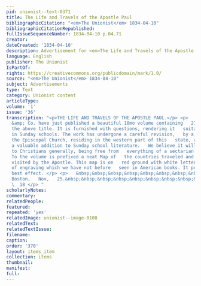 ```yaml
---
pid: unionist--text-0371
title: The Life and Travels of the Apostle Paul
bibliographicCitation: "<em>The Unionist</em> 1834-04-10"
bibliographicCitationRepublished: 
fullIssueSequenceNumber: 1834-04-10 p.04.71
creator: 
dateCreated: '1834-04-10'
description: Advertisement for <em>The Life and Travels of the Apostle Paul</em>
language: English
publisher: The Unionist
IsPartOf: 
rights: https://creativecommons.org/publicdomain/mark/1.0/
source: "<em>The Unionist</em> 1834-04-10"
subject: Advertisements
type: Text
category: Unionist content
articleType: 
volume: '1'
issue: '36'
transcription: "<p>THE LIFE AND TRAVELS OF THE APOSTLE PAUL.</p> <p>   LILLY, Wait,
  &amp; Co. have just published a beautiful 18mo volume containing   272 pages, with
  the above title. It is furnished with questions, rendering it   suitable for use
  in Sunday schools. The work has undergone a careful revision,   by a clergyman of
  the Episcopal Church, residing in the western part of this   state, and may be considered
  a valuable addition to Sunday school literature.   We believe it will be acceptable
  to Christians generally, being free from   everything of a sectarian character.
  To the volume is prefixed a neat Map of   the countries traveled and the places
  visited by the Apostle. This map is on   red ground with white letters, a style
  of engraving which we have not before   seen in American books. It produces the
  best effect. </p> <p>   &nbsp;&nbsp;&nbsp;&nbsp;&nbsp;&nbsp;&nbsp;&nbsp;&nbsp;&nbsp;&nbsp;
  Boston,   Nov,   25.&nbsp;&nbsp;&nbsp;&nbsp;&nbsp;&nbsp;&nbsp;&nbsp;&nbsp;&nbsp;&nbsp;&nbsp;&nbsp;&nbsp;&nbsp;&nbsp;&nbsp;&nbsp;&nbsp;&nbsp;&nbsp;&nbsp;&nbsp;&nbsp;&nbsp;&nbsp;&nbsp;&nbsp;&nbsp;&nbsp;&nbsp;&nbsp;&nbsp;&nbsp;&nbsp;&nbsp;&nbsp;&nbsp;&nbsp;&nbsp;&nbsp;&nbsp;&nbsp;&nbsp;&nbsp;&nbsp;&nbsp;&nbsp;&nbsp;&nbsp;&nbsp;&nbsp;&nbsp;&nbsp;&nbsp;&nbsp;
  \  18 </p> "
scholarlyNotes: 
commentary: 
relatedPeople: 
featured: 
repeated: 'yes'
relatedImage: unionist--image-0108
relatedText: 
relatedTextIssue: 
filename: 
caption: 
order: '370'
layout: items_item
collection: items
thumbnail: 
manifest: 
full: 
---
```

